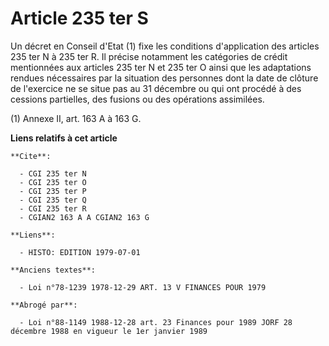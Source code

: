 # Article 235 ter S

Un décret en Conseil d'Etat (1) fixe les conditions d'application des articles 235 ter N à 235 ter R. Il précise notamment
les catégories de crédit mentionnées aux articles 235 ter N et 235 ter O ainsi que les adaptations rendues nécessaires par la
situation des personnes dont la date de clôture de l'exercice ne se situe pas au 31 décembre ou qui ont procédé à des
cessions partielles, des fusions ou des opérations assimilées.

(1) Annexe II, art. 163 A à 163 G.

**Liens relatifs à cet article**

	**Cite**:

	  - CGI 235 ter N
	  - CGI 235 ter O
	  - CGI 235 ter P
	  - CGI 235 ter Q
	  - CGI 235 ter R
	  - CGIAN2 163 A A CGIAN2 163 G

	**Liens**:

	  - HISTO: EDITION 1979-07-01

	**Anciens textes**:

	  - Loi n°78-1239 1978-12-29 ART. 13 V FINANCES POUR 1979

	**Abrogé par**:

	  - Loi n°88-1149 1988-12-28 art. 23 Finances pour 1989 JORF 28 décembre 1988 en vigueur le 1er janvier 1989
